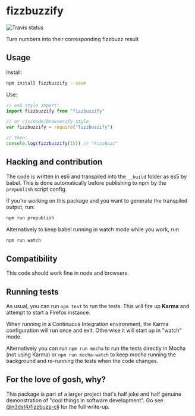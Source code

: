 # fizzbuzzify

![Travis status](https://travis-ci.org/n3dst4/fizzbuzzify.svg)

Turn numbers into their corresponding fizzbuzz result

## Usage

Install:
```sh
npm install fizzbuzzify --save
```

Use:
```js
// es6 style import:
import fizzbuzzify from "fizzbuzzify"

// or cjs/node/browserify-style:
var fizzbuzzify = require("fizzbuzzify")

// then:
console.log(fizzbuzzify(15)) // "FizzBuzz"
```

## Hacking and contribution

The code is written in es6 and transpiled into the `__build` folder as es5 by
babel. This is done automatically before publishing to npm by the `prepublish`
script config.

If you're working on this package and you want to generate the transpiled
output, run:

```sh
npm run prepublish
```

Alternatively to keep babel running in watch mode while you work, run

```sh
npm run watch
```

## Compatibility

This code should work fine in node and browsers.


## Running tests

As usual, you can run `npm test` to run the tests. This will fire up **Karma**
and attempt to start a Firefox instance.

When running in a Continuous Integration environment, the Karma configuration
will run once and exit. Otherwise it will start up in "watch" mode.

Alternatively you can run `npm run mocha` to run the tests directly in Mocha
(not using Karma) or `npm run mocha-watch` to keep mocha running the background
and re-running the tests when the code changes.


## For the love of gosh, why?

This package is part of a larger project that's half joke and half genuine
demonstration of "cool things in software development". Go see
[@n3dst4/fizzbuzz-cli](https://github.com/n3dst4/fizzbuzz-cli) for the full
write-up.
